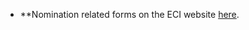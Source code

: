 - **Nomination related forms on the ECI website [here](https://www.eci.gov.in/nomination-related-forms).

